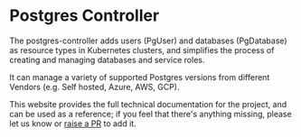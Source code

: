 # Postgres Controller

The postgres-controller adds users (PgUser) and databases (PgDatabase) as resource types in Kubernetes clusters, and simplifies the process of creating and managing databases and service roles.

It can manage a variety of supported Postgres versions from different Vendors (e.g. Self hosted, Azure, AWS, GCP).

This website provides the full technical documentation for the project, and can be used as a reference; 
if you feel that there's anything missing, please let us know or  [raise a PR](https://github.com/brose-ebike/postgres-controller/pulls) to add it.
